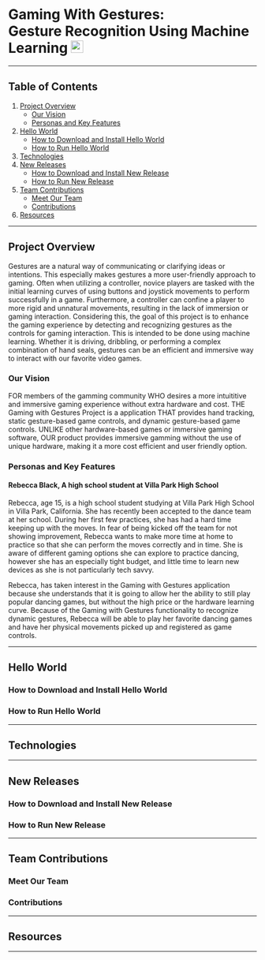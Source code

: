 # Gaming With Gestures:<br>Gesture Recognition Using Machine Learning <img src="https://drive.google.com/uc?export=view&id=10pEPAWtMe4R3jUYgyDQsqDI5LmS81gAT" width="25" height="25">
***
## Table of Contents
1. [Project Overview](#project-overview)
    * [Our Vision](#our-vision)
    * [Personas and Key Features](#personas-features)
2. [Hello World](#hello-world)
    * [How to Download and Install Hello World](#download-install)
    * [How to Run Hello World](#run)
3. [Technologies](#technologies)
4. [New Releases](#new-releases)
    * [How to Download and Install New Release](#download-install-release)
    * [How to Run New Release](#run-release)
5. [Team Contributions](#team-contributions)
    * [Meet Our Team](#team)
    * [Contributions](#contributions)
6. [Resources](#resources)

***
<a name = "project-overview"></a>
## Project Overview 
Gestures are a natural way of communicating or clarifying ideas or intentions. This especially makes gestures a more user-friendly approach to gaming. Often when utilizing a controller, novice players are tasked with the initial learning curves of using buttons and joystick movements to perform successfully in a game. Furthermore, a controller can confine a player to more rigid and unnatural movements, resulting in the lack of immersion or gaming interaction. Considering this, the goal of this project is to enhance the gaming experience by detecting and recognizing gestures as the controls for gaming interaction. This is intended to be done using machine learning. Whether it is driving, dribbling, or performing a complex combination of hand seals, gestures can be an efficient and immersive way to interact with our favorite video games.

<a name = "our-vision"></a>
### Our Vision
FOR members of the gamming community WHO desires a more intuititive and immersive gaming experience without extra hardware and cost. THE Gaming with Gestures Project is a application THAT provides hand tracking, static gesture-based game controls, and dynamic gesture-based game controls. UNLIKE other hardware-based games or immersive gaming software, OUR product provides immersive gamming without the use of unique hardware, making it a more cost efficient and user friendly option.

<a name = "personas-features"></a>
### Personas and Key Features
#### Rebecca Black, A high school student at Villa Park High School
Rebecca, age 15, is a high school student studying at Villa Park High School in Villa Park, California. She has recently been accepted to the dance team at her school. During her first few practices, she has had a hard time keeping up with the moves. In fear of being kicked off the team for not showing improvement, Rebecca wants to make more time at home to practice so that she can perform the moves correctly and in time. She is aware of different gaming options she can explore to practice dancing, however she has an especially tight budget, and little time to learn new devices as she is not particularly tech savvy.

Rebecca, has taken interest in the Gaming with Gestures application because she understands that it is going to allow her the ability to still play popular dancing games, but without the high price or the hardware learning curve. Because of the Gaming with Gestures functionality to recognize dynamic gestures, Rebecca will be able to play her favorite dancing games and have her physical movements picked up and registered as game controls.

***
<a name = "hello-world"></a>
## Hello World 

<a name = "download-install"></a>
### How to Download and Install Hello World

<a name = "run"></a>
### How to Run Hello World


***
<a name = "technologies"></a>
## Technologies


***
<a name = "new-releases"></a>
## New Releases

<a name = "download-install-release"></a>
### How to Download and Install New Release

<a name = "run-release"></a>
### How to Run New Release


***
<a name = "team-contributions"></a>
## Team Contributions

<a name = "team"></a>
### Meet Our Team

<a name = "contributions"></a>
### Contributions


***
<a name = "resources"></a>
## Resources


***


